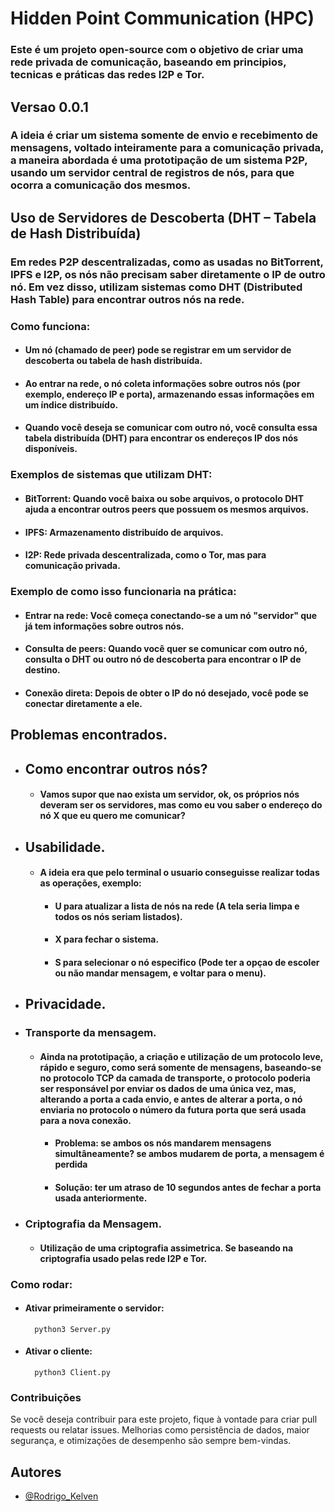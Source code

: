 
# Hidden Point Communication (HPC)

### Este é um projeto open-source com o objetivo de criar uma rede privada de comunicação, baseando em principios, tecnicas e práticas das redes I2P e Tor. 

## Versao 0.0.1
### A ideia é criar um sistema somente de envio e recebimento de mensagens, voltado inteiramente para a comunicação privada, a maneira abordada é uma prototipação de um sistema P2P, usando um servidor central de registros de nós, para que ocorra a comunicação dos mesmos.


## Uso de Servidores de Descoberta (DHT – Tabela de Hash Distribuída)
### Em redes P2P descentralizadas, como as usadas no BitTorrent, IPFS e I2P, os nós não precisam saber diretamente o IP de outro nó. Em vez disso, utilizam sistemas como DHT (Distributed Hash Table) para encontrar outros nós na rede.

### Como funciona:

- #### Um nó (chamado de peer) pode se registrar em um servidor de descoberta ou tabela de hash distribuída.

- #### Ao entrar na rede, o nó coleta informações sobre outros nós (por exemplo, endereço IP e porta), armazenando essas informações em um índice distribuído.

- #### Quando você deseja se comunicar com outro nó, você consulta essa tabela distribuída (DHT) para encontrar os endereços IP dos nós disponíveis.

### Exemplos de sistemas que utilizam DHT:

- #### BitTorrent: Quando você baixa ou sobe arquivos, o protocolo DHT ajuda a encontrar outros peers que possuem os mesmos arquivos.

- #### IPFS: Armazenamento distribuído de arquivos.

- #### I2P: Rede privada descentralizada, como o Tor, mas para comunicação privada.

### Exemplo de como isso funcionaria na prática:

- #### Entrar na rede: Você começa conectando-se a um nó "servidor" que já tem informações sobre outros nós.

- #### Consulta de peers: Quando você quer se comunicar com outro nó, consulta o DHT ou outro nó de descoberta para encontrar o IP de destino.

- #### Conexão direta: Depois de obter o IP do nó desejado, você pode se conectar diretamente a ele.


## Problemas encontrados.
- ## Como encontrar outros nós?

    - #### Vamos supor que nao exista um servidor, ok, os próprios nós deveram ser os servidores, mas como eu vou saber o endereço do nó X que eu quero me comunicar? 

- ## Usabilidade.

    - #### A ideia era que pelo terminal o usuario conseguisse realizar todas as operações, exemplo: 
        - #### U para atualizar a lista de nós na rede (A tela seria limpa e todos os nós seriam listados).
        - #### X para fechar o sistema.
        - #### S para selecionar o nó especifico (Pode ter a opçao de escoler ou não mandar mensagem, e voltar para o menu).

- ## Privacidade.

- ### Transporte da mensagem.

    - #### Ainda na prototipação, a criação e utilização de um protocolo leve, rápido e seguro, como será somente de mensagens, baseando-se no protocolo TCP da camada de transporte, o protocolo poderia ser responsável por enviar os dados de uma única vez, mas, alterando a porta a cada envio, e antes de alterar a porta, o nó enviaria no protocolo o número da futura porta que será usada para a nova conexão. 
        - #### Problema: se ambos os nós mandarem mensagens simultâneamente? se ambos mudarem de porta, a mensagem é perdida
        - #### Solução: ter um atraso de 10 segundos antes de fechar a porta usada anteriormente.

- ### Criptografia da Mensagem.

    - #### Utilização de uma criptografia assimetrica. Se baseando na criptografia usado pelas rede I2P e Tor.




### Como rodar:
- #### Ativar primeiramente o servidor:
        python3 Server.py

- #### Ativar o cliente:
        python3 Client.py






### Contribuições

Se você deseja contribuir para este projeto, fique à vontade para criar pull requests ou relatar issues. Melhorias como persistência de dados, maior segurança, e otimizações de desempenho são sempre bem-vindas.

## Autores
- [@Rodrigo_Kelven](https://github.com/Rodrigo-Kelven)

